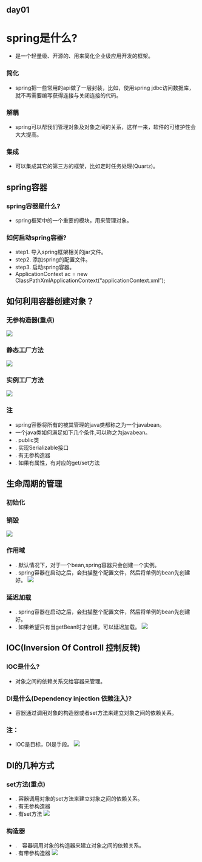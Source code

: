 ## day01
# spring是什么?
- 是一个轻量级、开源的、用来简化企业级应用开发的框架。
### 简化
- spring把一些常用的api做了一层封装，比如，使用spring jdbc访问数据库，就不再需要编写获得连接与关闭连接的代码。
### 解耦
- spring可以帮我们管理对象及对象之间的关系，这样一来，软件的可维护性会大大提高。
### 集成
- 可以集成其它的第三方的框架，比如定时任务处理(Quartz)。
## spring容器
### spring容器是什么?
- spring框架中的一个重要的模块，用来管理对象。
### 如何启动spring容器?
- step1. 导入spring框架相关的jar文件。
- step2. 添加spring的配置文件。
- step3. 启动spring容器。
- ApplicationContext ac = new ClassPathXmlApplicationContext(“applicationContext.xml”);
## 如何利用容器创建对象？
### 无参构造器(重点)
![](https://github.com/lu666666/notebooks/blob/master/notes/09/1/instant1.png)
### 静态工厂方法
![](https://github.com/lu666666/notebooks/blob/master/notes/09/1/instant2.png)
### 实例工厂方法
![](https://github.com/lu666666/notebooks/blob/master/notes/09/1/instant3.png)
### 注
- spring容器将所有的被其管理的java类都称之为一个javabean。
- 一个java类如何满足如下几个条件,可以称之为javabean。
- . public类
- . 实现Serializable接口
- . 有无参构造器
- . 如果有属性，有对应的get/set方法
## 生命周期的管理
### 初始化
### 销毁
![](https://github.com/lu666666/notebooks/blob/master/notes/09/1/life.png)
### 作用域
- . 默认情况下，对于一个bean,spring容器只会创建一个实例。
- . spring容器在启动之后，会扫描整个配置文件，然后将单例的bean先创建好。
![](https://github.com/lu666666/notebooks/blob/master/notes/09/1/scope.png)
### 延迟加载
- . spring容器在启动之后，会扫描整个配置文件，然后将单例的bean先创建好。
- . 如果希望只有当getBean时才创建，可以延迟加载。
![](https://github.com/lu666666/notebooks/blob/master/notes/09/1/lazy.png)
>
## IOC(Inversion Of Controll 控制反转)
### IOC是什么?
- 对象之间的依赖关系交给容器来管理。
### DI是什么(Dependency injection 依赖注入)?
- 容器通过调用对象的构造器或者set方法来建立对象之间的依赖关系。
### 注：
- IOC是目标，DI是手段。
![](https://github.com/lu666666/notebooks/blob/master/notes/09/1/ioc.png)
## DI的几种方式
### set方法(重点)
- . 容器调用对象的set方法来建立对象之间的依赖关系。
- . 有无参构造器
- . 有set方法
![](https://github.com/lu666666/notebooks/blob/master/notes/09/1/set.png)
### 构造器
- .　容器调用对象的构造器来建立对象之间的依赖关系。
- . 有带参构造器
![](https://github.com/lu666666/notebooks/blob/master/notes/09/1/constructor.png)

